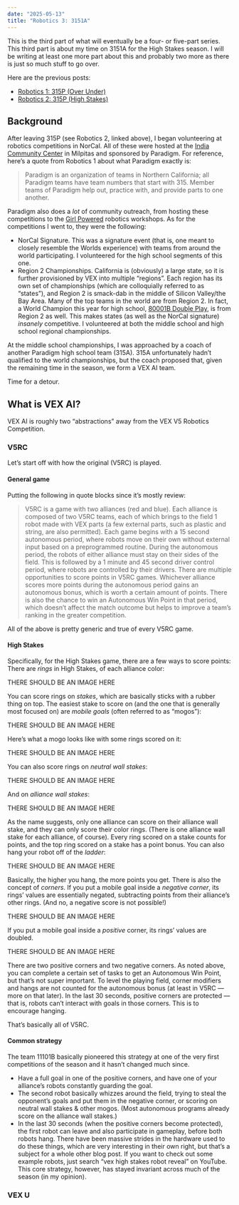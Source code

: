 ```yaml
---
date: "2025-05-13"
title: "Robotics 3: 3151A"
---
```

This is the third part of what will eventually be a four- or five-part series. This third part is about my time on 3151A for the High Stakes season. I will be writing at least one more part about this and probably two more as there is just so much stuff to go over.

Here are the previous posts:
* [Robotics 1: 315P (Over Under)](/robotics-1)
* [Robotics 2: 315P (High Stakes)](/robotics-2)

## Background
After leaving 315P (see Robotics 2, linked above), I began volunteering at robotics competitions in NorCal. All of these were hosted at the [India Community Center](https://www.indiacc.org/) in Milpitas and sponsored by Paradigm. For reference, here’s a quote from Robotics 1 about what Paradigm exactly is:

> Paradigm is an organization of teams in Northern California; all Paradigm teams have team numbers that start with 315. Member teams of Paradigm help out, practice with, and provide parts to one another.

Paradigm also does a *lot* of community outreach, from hosting these competitions to the [Girl Powered](https://www.indiacc.org/girl-powered-robotics/) robotics workshops. As for the competitions I went to, they were the following:
* NorCal Signature. This was a signature event (that is, one meant to closely resemble the Worlds experience) with teams from around the world participating. I volunteered for the high school segments of this one.
* Region 2 Championships. California is (obviously) a large state, so it is further provisioned by VEX into multiple “regions”. Each region has its own set of championships (which are colloquially referred to as “states”), and Region 2 is smack-dab in the middle of Silicon Valley/the Bay Area. Many of the top teams in the world are from Region 2. In fact, a World Champion this year for high school, [80001B Double Play](https://www.robotevents.com/teams/V5RC/80001B), is from Region 2 as well. This makes states (as well as the NorCal signature) *insanely* competitive. I volunteered at both the middle school and high school regional championships.

At the middle school championships, I was approached by a coach of another Paradigm high school team (315A). 315A unfortunately hadn’t qualified to the world championships, but the coach proposed that, given the remaining time in the season, we form a VEX AI team.

Time for a detour.
## What is VEX AI?
VEX AI is roughly two “abstractions” away from the VEX V5 Robotics Competition.
### V5RC
Let’s start off with how the original (V5RC) is played.
#### General game<!-- {"fold":true} -->
Putting the following in quote blocks since it’s mostly review:
> V5RC is a game with two alliances (red and blue). Each alliance is composed of two V5RC teams, each of which brings to the field 1 robot made with VEX parts (a few external parts, such as plastic and string, are also permitted).
> Each game begins with a 15 second autonomous period, where robots move on their own without external input based on a preprogrammed routine. During the autonomous period, the robots of either alliance must stay on their sides of the field. This is followed by a 1 minute and 45 second driver control period, where robots are controlled by their drivers.
> There are multiple opportunities to score points in V5RC games. Whichever alliance scores more points during the autonomous period gains an autonomous bonus, which is worth a certain amount of points. There is also the chance to win an Autonomous Win Point in that period, which doesn’t affect the match outcome but helps to improve a team’s ranking in the greater competition.

All of the above is pretty generic and true of every V5RC game.
#### High Stakes<!-- {"fold":true} -->
Specifically, for the High Stakes game, there are a few ways to score points:
There are *rings* in High Stakes, of each alliance color:





<p class="text-red-500">THERE SHOULD BE AN IMAGE HERE</p>



You can score rings on *stakes*, which are basically sticks with a rubber thing on top. The easiest stake to score on (and the one that is generally most focused on) are *mobile goals* (often referred to as “mogos”):





<p class="text-red-500">THERE SHOULD BE AN IMAGE HERE</p>



Here’s what a mogo looks like with some rings scored on it:





<p class="text-red-500">THERE SHOULD BE AN IMAGE HERE</p>



You can also score rings on *neutral wall stakes*:






<p class="text-red-500">THERE SHOULD BE AN IMAGE HERE</p>



And on *alliance wall stakes*:





<p class="text-red-500">THERE SHOULD BE AN IMAGE HERE</p>



As the name suggests, only one alliance can score on their alliance wall stake, and they can only score their color rings. (There is one alliance wall stake for each alliance, of course).
Every ring scored on a stake counts for points, and the top ring scored on a stake has a point bonus.
You can also hang your robot off of the *ladder*:





<p class="text-red-500">THERE SHOULD BE AN IMAGE HERE</p>



Basically, the higher you hang, the more points you get.
There is also the concept of *corners*. If you put a mobile goal inside a *negative corner*, its rings’ values are essentially negated, subtracting points from their alliance’s other rings. (And no, a negative score is not possible!)





<p class="text-red-500">THERE SHOULD BE AN IMAGE HERE</p>



If you put a mobile goal inside a *positive* corner, its rings’ values are doubled.




<p class="text-red-500">THERE SHOULD BE AN IMAGE HERE</p>



There are two positive corners and two negative corners.
As noted above, you can complete a certain set of tasks to get an Autonomous Win Point, but that’s not super important. To level the playing field, corner modifiers and hangs are not counted for the autonomous bonus (at least in V5RC — more on that later).
In the last 30 seconds, positive corners are protected — that is, robots can’t interact with goals in those corners. This is to encourage hanging.

That’s basically all of V5RC.
#### Common strategy<!-- {"fold":true} -->
The team 11101B basically pioneered this strategy at one of the very first competitions of the season and it hasn’t changed much since.
* Have a full goal in one of the positive corners, and have one of your alliance’s robots constantly guarding the goal.
* The second robot basically whizzes around the field, trying to steal the opponent’s goals and put them in the negative corner, or scoring on neutral wall stakes & other mogos. (Most autonomous programs already score on the alliance wall stakes.)
* In the last 30 seconds (when the positive corners become protected), the first robot can leave and also participate in gameplay, before both robots hang.
There have been massive strides in the hardware used to do these things, which are very interesting in their own right, but that’s a subject for a whole other blog post. If you want to check out some example robots, just search “vex high stakes robot reveal” on YouTube. This core strategy, however, has stayed invariant across much of the season (in my opinion).
### VEX U

